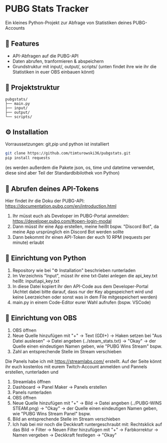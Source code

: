 # PUBG Stats Tracker

Ein kleines Python-Projekt zur Abfrage von Statistiken deines PUBG-Accounts

## 🚀 Features
- API-Abfragen auf die PUBG-API
- Daten abrufen, tranformieren & abspeichern
- Grundstruktur mit input/, output/, scripts/
(unten findet ihre wie ihr die Statistiken in euer OBS einbauen könnt)

## 📁 Projektstruktur
```text
pubgstats/ 
├── main.py
├── input/
├── output/
└── scripts/
```

## ⚙️ Installation
Vorraussetzungen: 
git,pip und python ist installiert

```bash
git clone https://github.com/timturowski36/pubgstats.git
pip install requests
```
(es werden außerdem die Pakete json, os, time und datetime verwendet, diese sind aber Teil der Standardbibilothek von Python)

## 🔑 Abrufen deines API-Tokens
Hier findet ihr die Doku der PUBG-API: https://documentation.pubg.com/en/introduction.html

1. Ihr müsst euch als Developer im PUBG-Portal anmelden: https://developer.pubg.com/#open-login-modal
2. Dann müsst ihr eine App erstellen, meine heißt bspw. "Discord Bot", da meine App ursprünglich ein Discord Bot werden sollte
3. Dann bekommt ihr einen API-Token der euch 10 RPM (requests per minute) erlaubt

## 🐍 Einrichtung von Python
1. Repository wie bei "⚙️ Installation" beschrieben runterladen
2. Im Verzeichnis "Input", müsst ihr eine txt-Datei anlegen die api_key.txt heißt: input\api_key.txt
3. In diese Datei kopiert ihr den API-Code aus dem Developer-Portal (Achtet dabei bitte darauf, dass nur der Key abgespeichert wird und keine Leerzeichen oder sonst was in dem File mitgespeichert werden)
4. main.py in einem Code-Editor eurer Wahl aufrufen (bspw. VSCode)

## 🎥 Einrichtung von OBS
1. OBS öffnen
2. Neue Quelle hinzufügen mit "+" → Text (GDI+) → Haken setzen bei "Aus Datei auslesen" → Datei angeben (../steam_stats.txt) → "Okay" → der Quelle einen eindeutigen Namen geben, wie "PUBG Wins Stream" bspw.
3. Zahl an entsprechende Stelle im Stream verschieben

Die Panels habe ich mit https://streamlabs.com/ erstellt. Auf der Seite könnt ihr euch kostenlos mit eurem Twitch-Account anmelden und Pannels erstellen, runterladen und 
1. Streamlabs öffnen
2. Dashboard → Panel Maker → Panels erstellen
3. Panels runterladen
4. OBS öffnen
5. Neue Quelle hinzufügen mit "+" → Bild → Datei angeben (../PUBG-WINS STEAM.png) → "Okay" → der Quelle einen eindeutigen Namen geben, wie "PUBG Wins Stream Panel" bspw.
6. Bild an entsprechende Stelle im Stream verschieben
7. Ich hab bei mir noch die Deckkraft runtergeschraubt mit: Rechtsklick auf das Bild → Filter → Neuen Filter hinzufügen mit "+" → Farbkorrektur → Namen vergeben → Deckkraft festlegen → "Okay"
